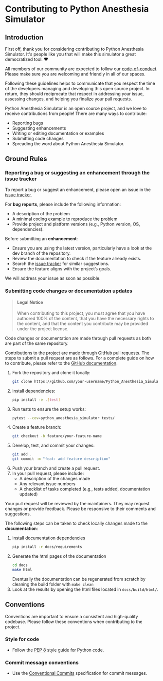 # Contributing to Python Anesthesia Simulator

## Introduction

First off, thank you for considering contributing to Python Anesthesia Simulator. It's people like you that will make this simulator a great democratized tool. ❤️

All members of our community are expected to follow our [code-of-conduct](https://github.com/AnesthesiaSimulation/Python_Anesthesia_Simulator/blob/main/CODE_OF_CONDUCT.md). Please make sure you are welcoming and friendly in all of our spaces.

Following these guidelines helps to communicate that you respect the time of the developers managing and developing this open source project. In return, they should reciprocate that respect in addressing your issue, assessing changes, and helping you finalize your pull requests.

Python Anesthesia Simulator is an open source project, and we love to receive contributions from people! There are many ways to contribute:

- Reporting bugs
- Suggesting enhancements
- Writing or editing documentation or examples
- Submitting code changes
- Spreading the word about Python Anesthesia Simulator.

## Ground Rules

### Reporting a bug or suggesting an enhancement through the issue tracker

To report a bug or suggest an enhancement, please open an issue in the [issue tracker](https://github.com/AnesthesiaSimulation/Python_Anesthesia_Simulator/issues).

For **bug reports**, please include the following information:

- A description of the problem
- A minimal coding example to reproduce the problem
- Provide project and platform versions (e.g., Python version, OS, dependencies).

Before submitting an **enhancement**:

- Ensure you are using the latest version, particularly have a look at the dev branch of the repository.
- Review the documentation to check if the feature already exists.
- Search the [issue tracker](https://github.com/AnesthesiaSimulation/Python_Anesthesia_Simulator/issues) for similar suggestions.
- Ensure the feature aligns with the project’s goals.

We will address your issue as soon as possible.

### Submitting code changes or documentation updates

> #### Legal Notice
> When contributing to this project, you must agree that you have authored 100% of the content, that you have the necessary rights to the content, and that the content you contribute may be provided under the project license.

Code changes or documentation are made through pull requests as both are part of the same repository.

Contributions to the project are made through GitHub pull requests. The steps to submit a pull request are as follows. For a complete guide on how to contribute, please refer to the [GitHub documentation](https://docs.github.com/en/get-started/quickstart/contributing-to-projects).

1. Fork the repository and clone it locally:
   ```bash
   git clone https://github.com/your-username/Python_Anesthesia_Simulator.git
   ```
2. Install dependencies:
   ```bash
   pip install -e .[test]
   ```
3. Run tests to ensure the setup works:
   ```bash
   pytest --cov=python_anesthesia_simulator tests/
   ```
4. Create a feature branch:
   ```bash
   git checkout -b feature/your-feature-name
   ```
5. Develop, test, and commit your changes:
   ```bash
   git add .
   git commit -m "feat: add feature description"
   ```
6. Push your branch and create a pull request.
7. In your pull request, please include:
   - A description of the changes made
   - Any relevant issue numbers
   - A checklist of tasks completed (e.g., tests added, documentation updated)

Your pull request will be reviewed by the maintainers. They may request changes or provide feedback. Please be responsive to their comments and suggestions.

The following steps can be taken to check locally changes made to the **documentation**:

1. Install documentation dependencies
   ```bash
   pip install -r docs/requirements
   ```
2. Generate the html pages of the documentation
   ```bash
   cd docs
   make html
   ```
   Eventually the documentation can be regenerated from scratch by cleaning the build folder with ```make clean``` 
3. Look at the results by opening the html files located in ```docs/build/html/```.

## Conventions

Conventions are important to ensure a consistent and high-quality codebase. Please follow these conventions when contributing to the project.

### Style for code

- Follow the [PEP 8](https://www.python.org/dev/peps/pep-0008/) style guide for Python code.

### Commit message conventions

- Use the [Conventional Commits](https://www.conventionalcommits.org/en/v1.0.0/) specification for commit messages.
